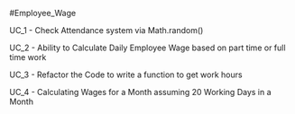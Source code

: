 #Employee_Wage

UC_1 - Check Attendance system via Math.random()

UC_2 - Ability to Calculate Daily
Employee Wage based on
part time or full time work

UC_3 - Refactor the Code to write a function to get work hours

UC_4 - Calculating Wages for a Month assuming 20 Working Days in a Month
